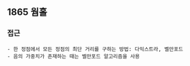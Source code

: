 ## 1865 웜홀

### 접근
```
- 한 정점에서 모든 정점의 최단 거리를 구하는 방법: 다익스트라, 벨만포드
- 음의 가중치가 존재하는 때는 벨만포드 알고리즘을 사용
```

